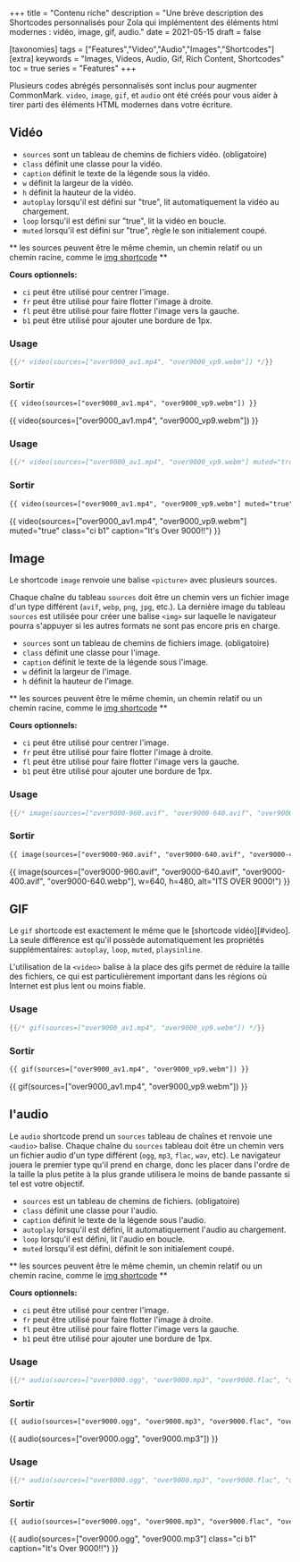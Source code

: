 +++
title = "Contenu riche"
description = "Une brève description des Shortcodes personnalisés pour Zola qui implémentent des éléments html modernes : vidéo, image, gif, audio."
date = 2021-05-15
draft = false

[taxonomies]
tags = ["Features","Video","Audio","Images","Shortcodes"]
[extra]
keywords = "Images, Videos, Audio, Gif, Rich Content, Shortcodes"
toc = true
series = "Features"
+++

Plusieurs codes abrégés personnalisés sont inclus pour augmenter CommonMark. `video`, `image`, `gif`, et `audio` ont été créés pour vous aider à tirer parti des éléments HTML modernes dans votre écriture.

<!-- more -->

## Vidéo

- `sources` sont un tableau de chemins de fichiers vidéo. (obligatoire)
- `class` définit une classe pour la vidéo.
- `caption` définit le texte de la légende sous la vidéo.
- `w` définit la largeur de la vidéo.
- `h` définit la hauteur de la vidéo.
- `autoplay` lorsqu'il est défini sur "true", lit automatiquement la vidéo au chargement.
- `loop` lorsqu'il est défini sur "true", lit la vidéo en boucle.
- `muted` lorsqu'il est défini sur "true", règle le son initialement coupé.

** les sources peuvent être le même chemin, un chemin relatif ou un chemin racine, comme le [img shortcode](https://abridge.pages.dev/overview-images/#img-shortcode) **

**Cours optionnels:**

- `ci` peut être utilisé pour centrer l'image.
- `fr` peut être utilisé pour faire flotter l'image à droite.
- `fl` peut être utilisé pour faire flotter l'image vers la gauche.
- `b1` peut être utilisé pour ajouter une bordure de 1px.

### Usage
```rs
{{/* video(sources=["over9000_av1.mp4", "over9000_vp9.webm"]) */}}
```
### Sortir
```html
{{ video(sources=["over9000_av1.mp4", "over9000_vp9.webm"]) }}
```
{{ video(sources=["over9000_av1.mp4", "over9000_vp9.webm"]) }}

### Usage
```rs
{{/* video(sources=["over9000_av1.mp4", "over9000_vp9.webm"] muted="true" class="ci b1" caption="It's Over 9000!!") */}}
```
### Sortir
```html
{{ video(sources=["over9000_av1.mp4", "over9000_vp9.webm"] muted="true" class="ci b1" caption="It's Over 9000!!") }}
```
{{ video(sources=["over9000_av1.mp4", "over9000_vp9.webm"] muted="true" class="ci b1" caption="It's Over 9000!!") }}

## Image

Le shortcode `image` renvoie une balise `<picture>` avec plusieurs sources.

Chaque chaîne du tableau `sources` doit être un chemin vers un fichier image d'un type différent (`avif`, `webp`, `png`, `jpg`, etc.).
 La dernière image du tableau `sources` est utilisée pour créer une balise `<img>` sur laquelle le navigateur pourra s'appuyer si les autres formats ne sont pas encore pris en charge.

- `sources` sont un tableau de chemins de fichiers image. (obligatoire)
- `class` définit une classe pour l'image.
- `caption` définit le texte de la légende sous l'image.
- `w` définit la largeur de l'image.
- `h` définit la hauteur de l'image.

** les sources peuvent être le même chemin, un chemin relatif ou un chemin racine, comme le [img shortcode](https://abridge.pages.dev/overview-images/#img-shortcode) **

**Cours optionnels:**

- `ci` peut être utilisé pour centrer l'image.
- `fr` peut être utilisé pour faire flotter l'image à droite.
- `fl` peut être utilisé pour faire flotter l'image vers la gauche.
- `b1` peut être utilisé pour ajouter une bordure de 1px.

### Usage
```rs
{{/* image(sources=["over9000-960.avif", "over9000-640.avif", "over9000-400.avif", "over9000-640.webp"], w=640, h=480, alt="ITS OVER 9000!") */}}
```
### Sortir
```html
{{ image(sources=["over9000-960.avif", "over9000-640.avif", "over9000-400.avif", "over9000-640.webp"], w=640, h=480, alt="ITS OVER 9000!") }}
```
{{ image(sources=["over9000-960.avif", "over9000-640.avif", "over9000-400.avif", "over9000-640.webp"], w=640, h=480, alt="ITS OVER 9000!") }}

## GIF

Le `gif` shortcode est exactement le même que le [shortcode vidéo][#video].
 La seule différence est qu'il possède automatiquement les propriétés supplémentaires: `autoplay`, `loop`, `muted`, `playsinline`.

L'utilisation de la `<video>` balise à la place des gifs permet de réduire la taille des fichiers, ce qui est particulièrement important dans les régions où Internet est plus lent ou moins fiable.

### Usage
```rs
{{/* gif(sources=["over9000_av1.mp4", "over9000_vp9.webm"]) */}}
```
### Sortir
```html
{{ gif(sources=["over9000_av1.mp4", "over9000_vp9.webm"]) }}
```
{{ gif(sources=["over9000_av1.mp4", "over9000_vp9.webm"]) }}

## l'audio

Le `audio` shortcode prend un `sources` tableau de chaînes et renvoie une `<audio>` balise. Chaque chaîne du `sources` tableau doit être un chemin vers un fichier audio d'un type différent (`ogg`, `mp3`, `flac`, `wav`, etc). Le navigateur jouera le premier type qu'il prend en charge, donc les placer dans l'ordre de la taille la plus petite à la plus grande utilisera le moins de bande passante si tel est votre objectif.

- `sources` est un tableau de chemins de fichiers. (obligatoire)
- `class` définit une classe pour l'audio.
- `caption` définit le texte de la légende sous l'audio.
- `autoplay` lorsqu'il est défini, lit automatiquement l'audio au chargement.
- `loop` lorsqu'il est défini, lit l'audio en boucle.
- `muted` lorsqu'il est défini, définit le son initialement coupé.

** les sources peuvent être le même chemin, un chemin relatif ou un chemin racine, comme le [img shortcode](https://abridge.pages.dev/overview-images/#img-shortcode) **

**Cours optionnels:**

- `ci` peut être utilisé pour centrer l'image.
- `fr` peut être utilisé pour faire flotter l'image à droite.
- `fl` peut être utilisé pour faire flotter l'image vers la gauche.
- `b1` peut être utilisé pour ajouter une bordure de 1px.

### Usage
```rs
{{/* audio(sources=["over9000.ogg", "over9000.mp3", "over9000.flac", "over9000.wav"]) */}}
```
### Sortir
```html
{{ audio(sources=["over9000.ogg", "over9000.mp3", "over9000.flac", "over9000.wav"]) }}
```
{{ audio(sources=["over9000.ogg", "over9000.mp3"]) }}

### Usage
```rs
{{/* audio(sources=["over9000.ogg", "over9000.mp3", "over9000.flac", "over9000.wav"] class="ci b1" caption="It's Over 9000!!") */}}
```
### Sortir
```html
{{ audio(sources=["over9000.ogg", "over9000.mp3", "over9000.flac", "over9000.wav"] class="ci b1" caption="It's Over 9000!!") }}
```
{{ audio(sources=["over9000.ogg", "over9000.mp3"] class="ci b1" caption="It's Over 9000!!") }}
